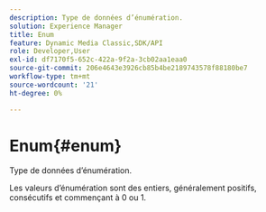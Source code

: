 ```yaml
---
description: Type de données d’énumération.
solution: Experience Manager
title: Enum
feature: Dynamic Media Classic,SDK/API
role: Developer,User
exl-id: df7170f5-652c-422a-9f2a-3cb02aa1eaa0
source-git-commit: 206e4643e3926cb85b4be2189743578f88180be7
workflow-type: tm+mt
source-wordcount: '21'
ht-degree: 0%

---
```


# Enum{#enum}

Type de données d’énumération.

Les valeurs d’énumération sont des entiers, généralement positifs, consécutifs et commençant à 0 ou 1.
